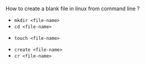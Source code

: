 How to create a blank file in linux from command line ?

* `mkdir <file-name>`
* `cd <file-name>`
+ `touch <file-name>`
* `create <file-name>`
* `cr <file-name>`
